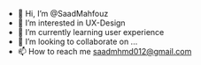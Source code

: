 - 👋 Hi, I’m @SaadMahfouz
- 👀 I’m interested in UX-Design
- 🌱 I’m currently learning user experience 
- 💞️ I’m looking to collaborate on ...
- 📫 How to reach me saadmhmd012@gmail.com

<!---
SaadMahfouz/SaadMahfouz is a ✨ special ✨ repository because its `README.md` (this file) appears on your GitHub profile.
You can click the Preview link to take a look at your changes.
--->
